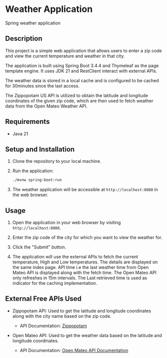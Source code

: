 # Weather Application
Spring weather application

## Description

This project is a simple web application that allows users to enter a zip code and view the current temperature and weather in that city. 

The application is built using 
Spring Boot 3.4.4 and Thymeleaf as the page template engine. It uses JDK 21 and
RestClient interact with external APIs. 

The weather data is stored in a local cache and is configured to be cached for 30minutes since the last access.

The Zippopotam US API is utilized to obtain the latitude and longitude coordinates of the given zip code, which are then used to fetch weather data from the Open Mateo Weather API.

## Requirements

- Java 21

## Setup and Installation

1. Clone the repository to your local machine.

2. Run the application:

   ```bash
   ./mvnw spring-boot:run
   ```

3. The weather application will be accessible at `http://localhost:8080` in the web browser.

## Usage

1. Open the application in your web browser by visiting `http://localhost:8080`.

2. Enter the zip code of the city for which you want to view the weather for.

3. Click the "Submit" button.

4. The application will use the external APIs to fetch the current temperature, High and Low temperatures. The details are displayed on the same index page.
API time i.e the last weather time from Open Mateo API is displayed along with the fetch time. The Open Mateo API only refreshes in 15m intervals. The Last retrieved time is used as indicator for the caching implementation.


## External Free APIs Used

- Zippopotam API: Used to get the latitude and longitude coordinates  along with the city name based on the zip code.
    - API Documentation: [Zippopotam](https://zippopotam.us/)

- Open Mateo API: Used to get the weather data based on the latitude and longitude coordinates.
    - API Documentation: [Open Mateo API Documentation](https://open-meteo.com/en/docs)

